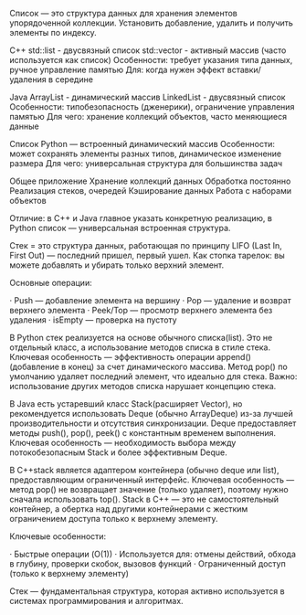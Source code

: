 Список — это структура данных для хранения элементов упорядоченной коллекции. Установить добавление, удалить и получить элементы по индексу.

C++ std::list - двусвязный список std::vector - активный массив (часто используется как список) Особенности: требует указания типа данных, ручное управление памятью Для: когда нужен эффект вставки/удаления в середине

Java ArrayList - динамический массив LinkedList - двусвязный список Особенности: типобезопасность (дженерики), ограничение управления памятью Для чего: хранение коллекций объектов, часто меняющиеся данные

Список Python — встроенный динамический массив Особенности: может сохранять элементы разных типов, динамическое изменение размера Для чего: универсальная структура для большинства задач

Общее приложение Хранение коллекций данных Обработка постоянно Реализация стеков, очередей Кэширование данных Работа с наборами объектов

Отличие: в C++ и Java главное указать конкретную реализацию, в Python список — универсальная встроенная структура.

Стек = это структура данных, работающая по принципу LIFO (Last In, First Out) — последний пришел, первый ушел. Как стопка тарелок: вы можете добавлять и убирать только верхний элемент.

Основные операции:

· Push — добавление элемента на вершину
· Pop — удаление и возврат верхнего элемента
· Peek/Top — просмотр верхнего элемента без удаления
· isEmpty — проверка на пустоту

В Python стек реализуется на основе обычного списка(list). Это не отдельный класс, а использование методов списка в стиле стека. Ключевая особенность — эффективность операции append() (добавление в конец) за счет динамического массива. Метод pop() по умолчанию удаляет последний элемент, что идеально для стека. Важно: использование других методов списка нарушает концепцию стека.

В Java есть устаревший класс Stack(расширяет Vector), но рекомендуется использовать Deque (обычно ArrayDeque) из-за лучшей производительности и отсутствия синхронизации. Deque предоставляет методы push(), pop(), peek() с константным временем выполнения. Ключевая особенность — необходимость выбора между потокобезопасным Stack и более эффективным Deque.

В C++stack является адаптером контейнера (обычно deque или list), предоставляющим ограниченный интерфейс. Ключевая особенность — метод pop() не возвращает значение (только удаляет), поэтому нужно сначала использовать top(). Stack в C++ — это не самостоятельный контейнер, а обертка над другими контейнерами с жестким ограничением доступа только к верхнему элементу.

Ключевые особенности:

· Быстрые операции (O(1))
· Используется для: отмены действий, обхода в глубину, проверки скобок, вызовов функций
· Ограниченный доступ (только к верхнему элементу)

Стек — фундаментальная структура, которая активно используется в системах программирования и алгоритмах.

